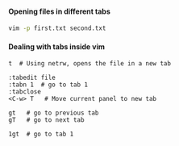 ---
---

#### Opening files in different tabs
```bash
vim -p first.txt second.txt
```

#### Dealing with tabs inside vim
```
t  # Using netrw, opens the file in a new tab

:tabedit file
:tabn 1  # go to tab 1
:tabclose
<C-w> T   # Move current panel to new tab

gt   # go to previous tab
gT   # go to next tab

1gt  # go to tab 1
```
